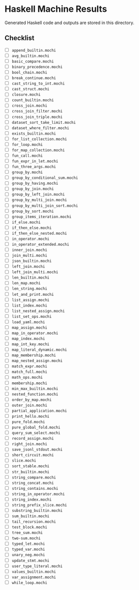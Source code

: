 # Haskell Machine Results

Generated Haskell code and outputs are stored in this directory.

## Checklist

- [ ] `append_builtin.mochi`
- [ ] `avg_builtin.mochi`
- [ ] `basic_compare.mochi`
- [ ] `binary_precedence.mochi`
- [ ] `bool_chain.mochi`
- [ ] `break_continue.mochi`
- [ ] `cast_string_to_int.mochi`
- [ ] `cast_struct.mochi`
- [ ] `closure.mochi`
- [ ] `count_builtin.mochi`
- [ ] `cross_join.mochi`
- [ ] `cross_join_filter.mochi`
- [ ] `cross_join_triple.mochi`
- [ ] `dataset_sort_take_limit.mochi`
- [ ] `dataset_where_filter.mochi`
- [ ] `exists_builtin.mochi`
- [ ] `for_list_collection.mochi`
- [ ] `for_loop.mochi`
- [ ] `for_map_collection.mochi`
- [ ] `fun_call.mochi`
- [ ] `fun_expr_in_let.mochi`
- [ ] `fun_three_args.mochi`
- [ ] `group_by.mochi`
- [ ] `group_by_conditional_sum.mochi`
- [ ] `group_by_having.mochi`
- [ ] `group_by_join.mochi`
- [ ] `group_by_left_join.mochi`
- [ ] `group_by_multi_join.mochi`
- [ ] `group_by_multi_join_sort.mochi`
- [ ] `group_by_sort.mochi`
- [ ] `group_items_iteration.mochi`
- [ ] `if_else.mochi`
- [ ] `if_then_else.mochi`
- [ ] `if_then_else_nested.mochi`
- [ ] `in_operator.mochi`
- [ ] `in_operator_extended.mochi`
- [ ] `inner_join.mochi`
- [ ] `join_multi.mochi`
- [ ] `json_builtin.mochi`
- [ ] `left_join.mochi`
- [ ] `left_join_multi.mochi`
- [ ] `len_builtin.mochi`
- [ ] `len_map.mochi`
- [ ] `len_string.mochi`
- [ ] `let_and_print.mochi`
- [ ] `list_assign.mochi`
- [ ] `list_index.mochi`
- [ ] `list_nested_assign.mochi`
- [ ] `list_set_ops.mochi`
- [ ] `load_yaml.mochi`
- [ ] `map_assign.mochi`
- [ ] `map_in_operator.mochi`
- [ ] `map_index.mochi`
- [ ] `map_int_key.mochi`
- [ ] `map_literal_dynamic.mochi`
- [ ] `map_membership.mochi`
- [ ] `map_nested_assign.mochi`
- [ ] `match_expr.mochi`
- [ ] `match_full.mochi`
- [ ] `math_ops.mochi`
- [ ] `membership.mochi`
- [ ] `min_max_builtin.mochi`
- [ ] `nested_function.mochi`
- [ ] `order_by_map.mochi`
- [ ] `outer_join.mochi`
- [ ] `partial_application.mochi`
- [ ] `print_hello.mochi`
- [ ] `pure_fold.mochi`
- [ ] `pure_global_fold.mochi`
- [ ] `query_sum_select.mochi`
- [ ] `record_assign.mochi`
- [ ] `right_join.mochi`
- [ ] `save_jsonl_stdout.mochi`
- [ ] `short_circuit.mochi`
- [ ] `slice.mochi`
- [ ] `sort_stable.mochi`
- [ ] `str_builtin.mochi`
- [ ] `string_compare.mochi`
- [ ] `string_concat.mochi`
- [ ] `string_contains.mochi`
- [ ] `string_in_operator.mochi`
- [ ] `string_index.mochi`
- [ ] `string_prefix_slice.mochi`
- [ ] `substring_builtin.mochi`
- [ ] `sum_builtin.mochi`
- [ ] `tail_recursion.mochi`
- [ ] `test_block.mochi`
- [ ] `tree_sum.mochi`
- [ ] `two-sum.mochi`
- [ ] `typed_let.mochi`
- [ ] `typed_var.mochi`
- [ ] `unary_neg.mochi`
- [ ] `update_stmt.mochi`
- [ ] `user_type_literal.mochi`
- [ ] `values_builtin.mochi`
- [ ] `var_assignment.mochi`
- [ ] `while_loop.mochi`
